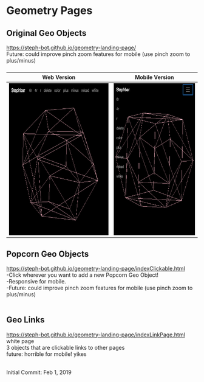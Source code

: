 # Geometry Pages

## Original Geo Objects
https://steph-bot.github.io/geometry-landing-page/
<br>Future: could improve pinch zoom features for mobile (use pinch zoom to plus/minus)
### 
Web Version | Mobile Version
------------ | -------------
<img src="/screenshots/1geo1web.png" height="400"> | <img src="/screenshots/1geo1mobile.png" height="400"> 
###
## Popcorn Geo Objects
https://steph-bot.github.io/geometry-landing-page/indexClickable.html
<br>-Click wherever you want to add a new Popcorn Geo Object!
<br>-Responsive for mobile.
<br>-Future: could improve pinch zoom features for mobile (use pinch zoom to plus/minus)
<br><br>
## Geo Links
https://steph-bot.github.io/geometry-landing-page/indexLinkPage.html
<br>white page
<br>3 objects that are clickable links to other pages
<br>future: horrible for mobile! yikes
<br><br>



Initial Commit: Feb 1, 2019
